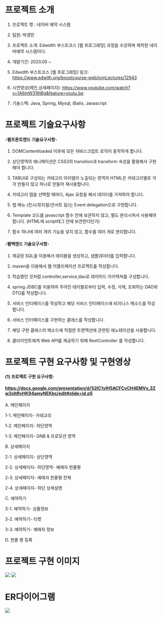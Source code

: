 # 프로젝트 소개

1. 프로젝트 명 : 네이버 예약 시스템

2. 팀원: 박경민

3. 프로젝트 소개: Edwidth 부스트코스 [웹 프로그래밍] 과정을 수강하며 제작한 네이버예약 시스템이다.

4. 개발기간: 2020.05 ~

5. Edwidth 부스트코스 [웹 프로그래밍] 링크: https://www.edwith.org/boostcourse-web/joinLectures/12943

6. 시연영상(메인,상세페이지): https://www.youtube.com/watch?v=1A6mW316tBg&feature=youtu.be

7. 기술스택: Java, Spring, Mysql, iBatis, Javascript

# 프로젝트 기술요구사항

#### -웹프론트엔드 기술요구사항-

1. DOMContentloaded 이후에 모든 자바스크립트 로직이 동작하게 합니다.

2. 상단영역의 애니메이션은 CSS3의 transition과 transform 속성을 활용해서 구현해야 합니다.

3. TABUI로 구성되는 카테고리 아이템이 노출되는 영역의 HTML은 카테고리별로 각각 만들지 않고 하나로 만들어 재사용합니다.

4. 카테고리 탭을 선택할 때마다, Ajax 요청을 해서 데이터를 가져와야 합니다.

5. 탭 메뉴 (전시/뮤지컬/콘서트 등)는 Event delegation으로 구현합니다.

6. Template 코드를 javascript 함수 안에 보관하지 않고, 별도 분리시켜서 사용해야 합니다. (HTML에 script태그 안에 보관한다던가)

7. 함수 하나에 여러 개의 기능을 넣지 않고, 함수를 여러 개로 분리합니다.
 

#### -웹백엔드 기술요구사항-

1. 제공된 SQL을 이용해서 테이블을 생성하고, 샘플데이터를 입력합니다.

2. maven을 이용해서 웹 어플리케이션 프로젝트를 작성합니다.

3. 학습했던 것처럼 controller,service,dao로 레이어드 아키텍쳐를 구성합니다.

4. spring JDBC를 이용하여 주어진 테이블로부터 입력, 수정, 삭제, 조회하는 DAO와 DTO를 작성합니다.

5. 서비스 인터페이스를 작성하고 해당 서비스 인터페이스에 비지니스 메소드를 작성합니다.

6. 서비스 인터페이스를 구현하는 클래스를 작성합니다.

7. 해당 구현 클래스의 메소드에 적절한 트랜잭션에 관련된 애노테이션을 사용합니다.

8. 클라이언트에게 Web API를 제공하기 위해 RestController 를 작성합니다.

# 프로젝트 구현 요구사항 및 구현영상

#### (1) 프로젝트 구현 요구사항:
#### https://docs.google.com/presentation/d/1i2IC1yIH5ACFCvCH4EMVv_3Zw2oltRvHK94amyNEKbs/edit#slide=id.p5

A. 메인페이지

  1-1. 메인페이지- 카테고리
  
  1-2. 메인페이지- 하단영역
  
  1-3. 메인페이지- GNB & 프로모션 영역
  
B. 상세페이지

  2-1. 상세페이지- 상단영역
  
  2-2. 상세페이지- 하단영역- 예매자 한줄평
  
  2-3. 상세페이지- 예매자 한줄평 전체
  
  2-4. 상세페이지- 하단 상세설명
  
C. 예약하기

  3-1. 예약하기- 상품정보
  
  3-2. 예약하기- 티켓
  
  3-3. 예약하기- 예매자 정보
  
D. 한줄 평 등록

# 프로젝트 구현 이미지

<img src="https://user-images.githubusercontent.com/37204852/83990426-90e62300-a984-11ea-94f0-4f593b2fbf17.png"/>

<img src="https://user-images.githubusercontent.com/37204852/83990484-d1de3780-a984-11ea-9f16-4a09e68f3a4d.png"/>

# ER다이어그램

<img src="https://user-images.githubusercontent.com/37204852/83943594-5a02f680-a838-11ea-90ab-d2558d645c7d.png"/>


